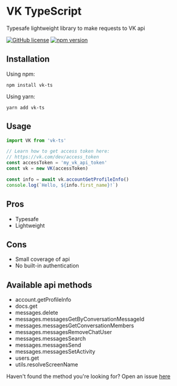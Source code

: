 # VK TypeScript

Typesafe lightweight library to make requests to VK api

[![GitHub license](https://img.shields.io/github/license/denexapp/vk-ts)](https://github.com/denexapp/vk-ts/blob/master/LICENSE) [![npm version](https://img.shields.io/npm/v/vk-ts.svg)](https://www.npmjs.com/package/vk-ts)

## Installation

Using npm:

```
npm install vk-ts
```

Using yarn:

```
yarn add vk-ts
```

## Usage

```typescript
import VK from 'vk-ts'

// Learn how to get access token here:
// https://vk.com/dev/access_token
const accessToken = 'my_vk_api_token'
const vk = new VK(accessToken)

const info = await vk.accountGetProfileInfo()
console.log(`Hello, ${info.first_name}!`)
```

## Pros

- Typesafe
- Lightweight

## Cons

- Small coverage of api
- No built-in authentication

## Available api methods

- account.getProfileInfo
- docs.get
- messages.delete
- messages.messagesGetByConversationMessageId
- messages.messagesGetConversationMembers
- messages.messagesRemoveChatUser
- messages.messagesSearch
- messages.messagesSend
- messages.messagesSetActivity
- users.get
- utils.resolveScreenName

Haven't found the method you're looking for? Open an issue [here](https://github.com/denexapp/vk-ts/issues/new)
